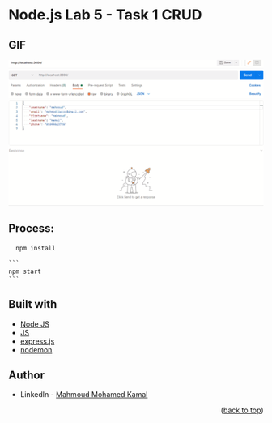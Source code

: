 # Node.js Lab 5 - Task 1 CRUD

## GIF

![screen-gif](./static/GIF.gif)

## Process:
 ```
   npm install
   ```
    ```
    npm start
    ```

## Built with

* [Node JS](https://nodejs.org/en/download/)
* [JS](https://www.javascript.com/)
* [express.js](https://expressjs.com/)
* [nodemon](https://www.npmjs.com/package/nodemon)

## Author

* LinkedIn - [Mahmoud Mohamed Kamal](https://www.linkedin.com/in/mahmoudfierro98)

<p align="right">(<a href="#top">back to top</a>)</p>

